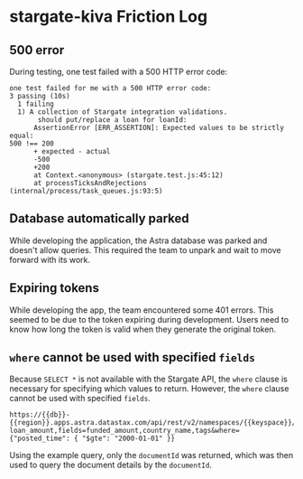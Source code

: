 # stargate-kiva Friction Log

## 500 error
During testing, one test failed with a 500 HTTP error code:
```
one test failed for me with a 500 HTTP error code:
3 passing (10s)
  1 failing
  1) A collection of Stargate integration validations.
       should put/replace a loan for loanId:
      AssertionError [ERR_ASSERTION]: Expected values to be strictly equal:
500 !== 200
      + expected - actual
      -500
      +200
      at Context.<anonymous> (stargate.test.js:45:12)
      at processTicksAndRejections (internal/process/task_queues.js:93:5)
```

## Database automatically parked
While developing the application, the Astra database was parked and doesn't allow queries. This required the team to unpark and wait to move forward with its work.

## Expiring tokens
While developing the app, the team encountered some 401 errors. This seemed to be due to the token expiring during development. Users need to know how long the token is valid when they generate the original token.

## `where` cannot be used with specified `fields`
Because `SELECT *` is not available with the Stargate API, the `where` clause is necessary for specifying which values to return. However, the `where` clause cannot be used with specified `fields`. 
```
https://{{db}}-{{region}}.apps.astra.datastax.com/api/rest/v2/namespaces/{{keyspace}}/collections/loans/?loan_amount,fields=funded_amount,country_name,tags&where={"posted_time": { "$gte": "2000-01-01" }}
```
Using the example query, only the `documentId` was returned, which was then used to query the document details by the `documentId`.
